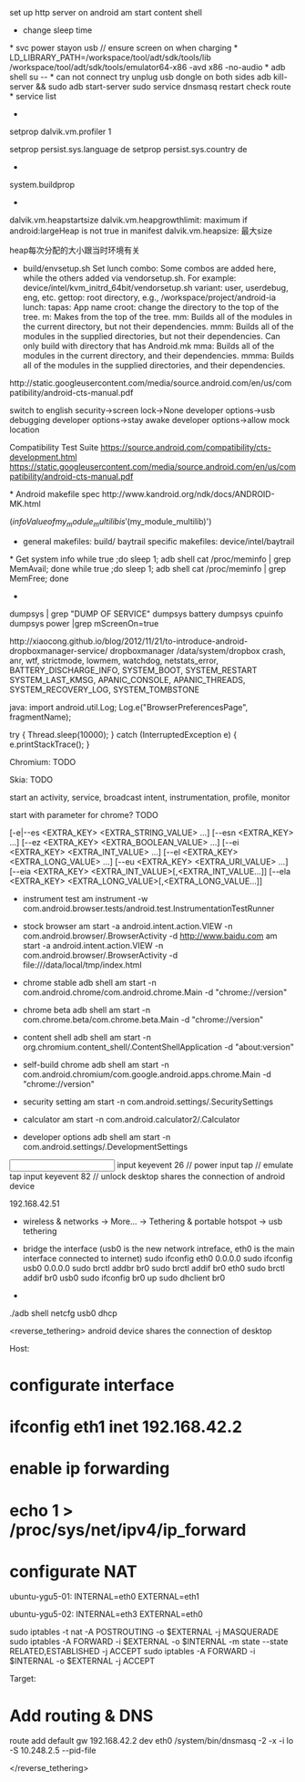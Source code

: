 <todo>
set up http server on android
am start content shell

* change sleep time
</todo>

<useful>
* svc power stayon usb // ensure screen on when charging
* LD_LIBRARY_PATH=/workspace/tool/adt/sdk/tools/lib /workspace/tool/adt/sdk/tools/emulator64-x86 -avd x86 -no-audio

</useful>


<general>
* adb shell su -- <cmd>
* can not connect
try unplug usb dongle on both sides
adb kill-server && sudo adb start-server
sudo service dnsmasq restart
check route
* service list

*
setprop dalvik.vm.profiler 1

setprop persist.sys.language de
setprop persist.sys.country de

*
system.buildprop

*
dalvik.vm.heapstartsize
dalvik.vm.heapgrowthlimit: maximum if android:largeHeap is not true in manifest
dalvik.vm.heapsize: 最大size

heap每次分配的大小跟当时环境有关

* build/envsetup.sh
Set lunch combo: Some combos are added here, while the others added via vendorsetup.sh. For example: device/intel/kvm_initrd_64bit/vendorsetup.sh
variant: user, userdebug, eng, etc.
gettop: root directory, e.g., /workspace/project/android-ia
lunch:
tapas: App name
croot: change the directory to the top of the tree.
m:       Makes from the top of the tree.
mm:      Builds all of the modules in the current directory, but not their dependencies.
mmm:     Builds all of the modules in the supplied directories, but not their dependencies. Can only build with directory that has Android.mk
mma:     Builds all of the modules in the current directory, and their dependencies.
mmma:    Builds all of the modules in the supplied directories, and their dependencies.



</general>


<cts>
http://static.googleusercontent.com/media/source.android.com/en/us/compatibility/android-cts-manual.pdf

switch to english
security->screen lock->None
developer options->usb debugging
developer options->stay awake
developer options->allow mock location


Compatibility Test Suite
https://source.android.com/compatibility/cts-development.html
https://static.googleusercontent.com/media/source.android.com/en/us/compatibility/android-cts-manual.pdf
</cts>

<makefile>
* Android makefile spec
http://www.kandroid.org/ndk/docs/ANDROID-MK.html

$(info Value of my_module_multilib is '$(my_module_multilib)')

* general makefiles: build/
  baytrail specific makefiles: device/intel/baytrail

</makefile>

<perf>
* Get system info
while true ;do sleep 1; adb shell cat /proc/meminfo | grep MemAvail; done
while true ;do sleep 1; adb shell cat /proc/meminfo | grep MemFree; done

*
dumpsys | grep "DUMP OF SERVICE"
dumpsys battery
dumpsys cpuinfo
dumpsys power |grep mScreenOn=true

</perf>

<debug>
<dropbox>
http://xiaocong.github.io/blog/2012/11/21/to-introduce-android-dropboxmanager-service/
dropboxmanager
/data/system/dropbox
crash, anr, wtf, strictmode, lowmem, watchdog, netstats_error, BATTERY_DISCHARGE_INFO, SYSTEM_BOOT, SYSTEM_RESTART
SYSTEM_LAST_KMSG, APANIC_CONSOLE, APANIC_THREADS, SYSTEM_RECOVERY_LOG, SYSTEM_TOMBSTONE
</dropbox>


java:
import android.util.Log;
Log.e("BrowserPreferencesPage", fragmentName);


try {
    Thread.sleep(10000);
} catch (InterruptedException e) {
    e.printStackTrace();
}


Chromium:
TODO

Skia:
TODO

</debug>


<am>
start an activity, service, broadcast intent, instrumentation, profile, monitor

start with parameter for chrome? TODO


[-e|--es <EXTRA_KEY> <EXTRA_STRING_VALUE> ...]
[--esn <EXTRA_KEY> ...]
[--ez <EXTRA_KEY> <EXTRA_BOOLEAN_VALUE> ...]
[--ei <EXTRA_KEY> <EXTRA_INT_VALUE> ...]
[--el <EXTRA_KEY> <EXTRA_LONG_VALUE> ...]
[--eu <EXTRA_KEY> <EXTRA_URI_VALUE> ...]
[--eia <EXTRA_KEY> <EXTRA_INT_VALUE>[,<EXTRA_INT_VALUE...]]
[--ela <EXTRA_KEY> <EXTRA_LONG_VALUE>[,<EXTRA_LONG_VALUE...]]

* instrument test
am instrument -w com.android.browser.tests/android.test.InstrumentationTestRunner

* stock browser
am start -a android.intent.action.VIEW -n com.android.browser/.BrowserActivity -d http://www.baidu.com
am start -a android.intent.action.VIEW -n com.android.browser/.BrowserActivity -d file:///data/local/tmp/index.html

* chrome stable
adb shell am start -n com.android.chrome/com.android.chrome.Main -d "chrome://version"

* chrome beta
adb shell am start -n com.chrome.beta/com.chrome.beta.Main -d "chrome://version"

* content shell
adb shell am start -n org.chromium.content_shell/.ContentShellApplication -d "about:version"

* self-build chrome
adb shell am start -n com.android.chromium/com.google.android.apps.chrome.Main -d "chrome://version"


* security setting
am start -n com.android.settings/.SecuritySettings

* calculator
am start -n com.android.calculator2/.Calculator

* developer options
adb shell am start -n com.android.settings/.DevelopmentSettings
</am>

<pm>


</pm>

<input>
input keyevent 26 // power
input tap // emulate tap
input keyevent 82 // unlock

</input>

<tethering>
desktop shares the connection of android device

192.168.42.51

* wireless & networks -> More... -> Tethering & portable hotspot -> usb tethering
* bridge the interface (usb0 is the new network intreface, eth0 is the main interface connected to internet)
sudo ifconfig eth0 0.0.0.0
sudo ifconfig usb0 0.0.0.0
sudo brctl addbr br0
sudo brctl addif br0 eth0
sudo brctl addif br0 usb0
sudo ifconfig br0 up
sudo dhclient br0

*
./adb shell netcfg usb0 dhcp

<tethering>

<reverse_tethering>
android device shares the connection of desktop

Host:
# configurate interface
# ifconfig eth1 inet 192.168.42.2
# enable ip forwarding
# echo 1 > /proc/sys/net/ipv4/ip_forward
# configurate NAT

ubuntu-ygu5-01:
INTERNAL=eth0
EXTERNAL=eth1

ubuntu-ygu5-02:
INTERNAL=eth3
EXTERNAL=eth0

sudo iptables -t nat -A POSTROUTING -o $EXTERNAL -j MASQUERADE
sudo iptables -A FORWARD -i $EXTERNAL -o $INTERNAL -m state --state RELATED,ESTABLISHED -j ACCEPT
sudo iptables -A FORWARD -i $INTERNAL -o $EXTERNAL -j ACCEPT

Target:
# Add routing & DNS
route add default gw 192.168.42.2 dev eth0
/system/bin/dnsmasq -2 -x -i lo -S 10.248.2.5 --pid-file

</reverse_tethering>